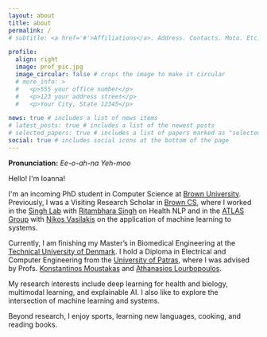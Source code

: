 ```yaml
---
layout: about
title: about
permalink: /
# subtitle: <a href='#'>Affiliations</a>. Address. Contacts. Moto. Etc.

profile:
  align: right
  image: prof_pic.jpg
  image_circular: false # crops the image to make it circular
  # more_info: >
  #   <p>555 your office number</p>
  #   <p>123 your address street</p>
  #   <p>Your City, State 12345</p>

news: true # includes a list of news items
# latest_posts: true # includes a list of the newest posts
# selected_papers: true # includes a list of papers marked as "selected={true}"
social: true # includes social icons at the bottom of the page
---
```


**Pronunciation:** _Ee-o-ah-na Yeh-moo_

Hello! I'm Ioanna!

I'm an incoming PhD student in Computer Science at [Brown University](https://www.brown.edu/).
Previously, I was a Visiting Research Scholar in [Brown CS](https://cs.brown.edu/),
where I worked in the [Singh Lab](https://rsinghlab.org/) with [Ritambhara Singh](https://ritambharasingh.com/) on Health NLP
and in the [ATLAS Group](https://atlas.cs.brown.edu/) with [Nikos Vasilakis](https://nikos.vasilak.is/)
on the application of machine learning to systems.

Currently, I am finishing my Master’s in Biomedical Engineering at the [Technical University of Denmark](https://www.dtu.dk/english/).
I hold a Diploma in Electrical and Computer Engineering from the [University of Patras](https://www.upatras.gr/en/),
where I was advised by Profs. [Konstantinos Moustakas](https://www.vvr.ece.upatras.gr/) and [Athanasios Lourbopoulos](https://www.pharmacology-research.gr/portal/en/home-neuro).

My research interests include deep learning for health and biology, multimodal learning, and explainable AI.
I also like to explore the intersection of machine learning and systems.

Beyond research, I enjoy sports, learning new languages, cooking, and reading books.
